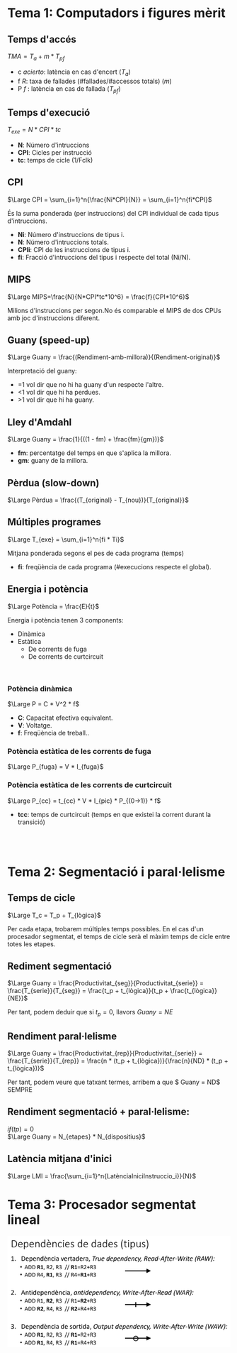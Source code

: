 
# Tema 1: Computadors i figures mèrit
## Temps d'accés

$TMA = T_a + m * T_{pf}$ 

- c _acierto_: latència en cas d'encert ($T_a$)
- f _R_: taxa de fallades (#fallades/#accessos totals) ($m$)
- P _f_ : latència en cas de fallada ($T_{pf}$)

## Temps d'execució

$T_{exe} = N * CPI * tc$

- **N**: Número d'intruccions
- **CPI**: Cicles per instrucció
- **tc**: temps de cicle (1/Fclk)

## CPI

$\Large CPI = \sum_{i=1}^n{\frac{Ni*CPI}{N}} = \sum_{i=1}^n{fi*CPI}$

És la suma ponderada (per instruccions) del CPI individual de cada tipus d'intruccions.

- **Ni**: Número d'instruccions de tipus i.
- **N**: Número d'intruccions totals.
- **CPIi**: CPI de les instruccions de tipus i.
- **fi**: Fracció d'intruccions del tipus i respecte del total (Ni/N).

## MIPS

$\Large MIPS=\frac{N}{N*CPI*tc*10^6} = \frac{f}{CPI*10^6}$

Milions d'instruccions per segon.No és comparable el MIPS de dos CPUs amb joc d'instruccions diferent.

## Guany (speed-up)

$\Large Guany = \frac{(Rendiment-amb-millora)}{(Rendiment-original)}$

Interpretació del guany:
- =1 vol dir que no hi ha guany d'un respecte l'altre.
- <1 vol dir que hi ha perdues.
- \>1 vol dir que hi ha guany.

## Lley d'Amdahl

$\Large Guany = \frac{1}{((1 - fm) + \frac{fm}{gm})}$

- **fm**: percentatge del temps en que s'aplica la millora.
- **gm**: guany de la millora.

## Pèrdua (slow-down)

$\Large Pèrdua = \frac{(T_{original} - T_{nou})}{T_{original}}$

## Múltiples programes

$\Large T_{exe} = \sum_{i=1}^n{fi * Ti}$

Mitjana ponderada segons el pes de cada programa (temps)
 - **fi**: freqüència de cada programa (#execucions respecte el global).

## Energia i potència

$\Large Potència = \frac{E}{t}$

Energia i potència tenen 3 components:
- Dinàmica
- Estàtica
    - De corrents de fuga
    - De corrents de curtcircuit

<br>

### Potència dinàmica

$\Large P = C * V^2 * f$

- **C**: Capacitat efectiva equivalent.
- **V**: Voltatge.
- **f**: Freqüència de treball..

### Potència estàtica de les corrents de fuga

$\Large P_{fuga} = V * I_{fuga}$


### Potència estàtica de les corrents de curtcircuit

$\Large P_{cc} = t_{cc} * V * I_{pic} * P_{(0->1)} * f$

- **tcc**: temps de curtcircuit (temps en que existei la corrent durant la transició)

<br>
<br>

# Tema 2: Segmentació i paral·lelisme

## Temps de cicle
$\Large T_c = T_p + T_{lògica}$

Per cada etapa, trobarem múltiples temps possibles. En el cas d'un procesador segmentat, el temps de cicle serà el màxim temps de cicle entre totes les etapes.

## Rediment segmentació
$\Large Guany = \frac{Productivitat_{seg}}{Productivitat_{serie}} = \frac{T_{serie}}{T_{seg}} = \frac{t_p + t_{lògica}}{t_p + \frac{t_{lògica}}{NE}}$

Per tant, podem deduir que si $t_p = 0$, llavors $Guany = NE$

## Rendiment paral·lelisme
$\Large Guany = \frac{Productivitat_{rep}}{Productivitat_{serie}} = \frac{T_{serie}}{T_{rep}} = \frac{n * (t_p + t_{lògica})}{\frac{n}{ND} * (t_p + t_{lògica})}$

Per tant, podem veure que tatxant termes, arribem a que $ Guany = ND$ SEMPRE

## Rendiment segmentació + paral·lelisme:
$if (tp) = 0$<br>
$\Large Guany = N_{etapes} * N_{dispositius}$

## Latència mitjana d'inici
$\Large LMI = \frac{\sum_{i=1}^n{LatènciaIniciInstruccio_i}}{N}$


# Tema 3: Procesador segmentat lineal
![image](./yes)
